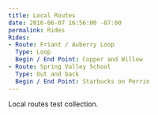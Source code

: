 ```yaml
---
title: Local Routes
date: 2016-06-07 16:56:00 -07:00
permalink: Rides
Rides:
- Route: Friant / Auberry Loop
  Type: Loop
  Begin / End Point: Copper and Willow
- Route: Spring Valley School
  Type: Out and back
  Begin / End Point: Starbucks on Perrin
---
```


Local routes test collection.